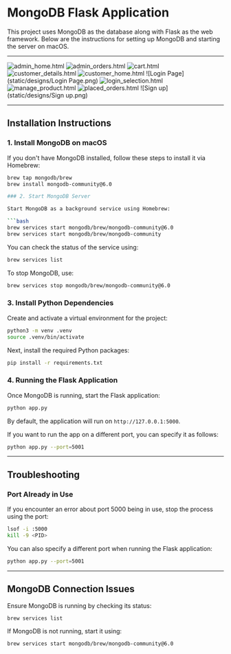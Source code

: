 # MongoDB Flask Application

This project uses MongoDB as the database along with Flask as the web framework. Below are the instructions for setting up MongoDB and starting the server on macOS.

---

![admin_home.html](static/designs/admin_home.png)
![admin_orders.html](static/designs/admin_orders.png)
![cart.html](static/designs/cart.png)
![customer_details.html](static/designs/customer_details.png)
![customer_home.html](static/designs/customer_home.png)
![Login Page](static/designs/Login Page.png)
![login_selection.html](static/designs/login_selection.png)
![manage_product.html](static/designs/manage_product.png)
![placed_orders.html](static/designs/placed_orders.png)
![Sign up](static/designs/Sign up.png)

---

## Installation Instructions

### 1. Install MongoDB on macOS

If you don't have MongoDB installed, follow these steps to install it via Homebrew:

````bash
brew tap mongodb/brew
brew install mongodb-community@6.0

### 2. Start MongoDB Server

Start MongoDB as a background service using Homebrew:

```bash
brew services start mongodb/brew/mongodb-community@6.0
brew services start mongodb/brew/mongodb-community
````

You can check the status of the service using:

```bash
brew services list
```

To stop MongoDB, use:

```bash
brew services stop mongodb/brew/mongodb-community@6.0
```

### 3. Install Python Dependencies

Create and activate a virtual environment for the project:

```bash
python3 -m venv .venv
source .venv/bin/activate
```

Next, install the required Python packages:

```bash
pip install -r requirements.txt
```

### 4. Running the Flask Application

Once MongoDB is running, start the Flask application:

```bash
python app.py
```

By default, the application will run on `http://127.0.0.1:5000`.

If you want to run the app on a different port, you can specify it as follows:

```bash
python app.py --port=5001
```

---

## Troubleshooting

### Port Already in Use

If you encounter an error about port 5000 being in use, stop the process using the port:

```bash
lsof -i :5000
kill -9 <PID>
```

You can also specify a different port when running the Flask application:

```bash
python app.py --port=5001
```

---

## MongoDB Connection Issues

Ensure MongoDB is running by checking its status:

```bash
brew services list
```

If MongoDB is not running, start it using:

```bash
brew services start mongodb/brew/mongodb-community@6.0
```
